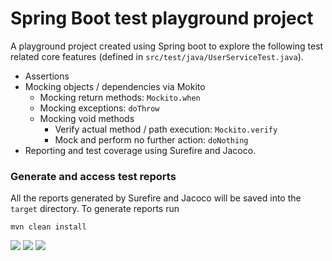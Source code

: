 # Spring Boot test playground project
A playground project created using Spring boot to explore the following test related core features (defined in `src/test/java/UserServiceTest.java`).
- Assertions
- Mocking objects / dependencies via Mokito
  - Mocking return methods: `Mockito.when`
  - Mocking exceptions: `doThrow`
  - Mocking void methods
    - Verify actual method /  path execution: `Mockito.verify`
    - Mock and perform no further action: `doNothing`
- Reporting and test coverage using Surefire and Jacoco.

### Generate and access test reports
All the reports generated by Surefire and Jacoco will be saved into the `target` directory. To generate reports run

```agsl
mvn clean install
```

![](https://i.imgur.com/ZI8ITK9.png)
![](https://i.imgur.com/2ZqDKTJ.png)
![](https://i.imgur.com/2zpP4bv.png)


